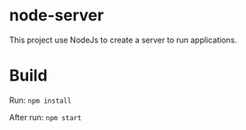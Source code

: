 # node-server

This project use NodeJs to create a server to run applications.

# Build

Run: ```npm install```

After run: ```npm start```
